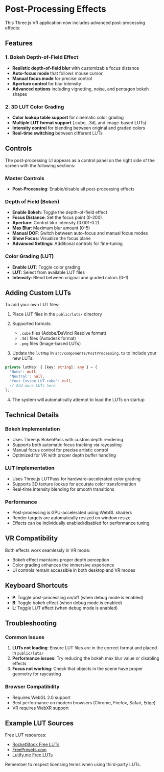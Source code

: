 # Post-Processing Effects

This Three.js VR application now includes advanced post-processing effects:

## Features

### 1. Bokeh Depth-of-Field Effect
- **Realistic depth-of-field blur** with customizable focus distance
- **Auto-focus mode** that follows mouse cursor
- **Manual focus mode** for precise control
- **Aperture control** for blur intensity
- **Advanced options** including vignetting, noise, and pentagon bokeh shapes

### 2. 3D LUT Color Grading
- **Color lookup table support** for cinematic color grading
- **Multiple LUT format support** (.cube, .3dl, and image-based LUTs)
- **Intensity control** for blending between original and graded colors
- **Real-time switching** between different LUTs

## Controls

The post-processing UI appears as a control panel on the right side of the screen with the following sections:

### Master Controls
- **Post-Processing**: Enable/disable all post-processing effects

### Depth of Field (Bokeh)
- **Enable Bokeh**: Toggle the depth-of-field effect
- **Focus Distance**: Set the focus point (0-200)
- **Aperture**: Control blur intensity (0.001-0.2)
- **Max Blur**: Maximum blur amount (0-5)
- **Manual DOF**: Switch between auto-focus and manual focus modes
- **Show Focus**: Visualize the focus plane
- **Advanced Settings**: Additional controls for fine-tuning

### Color Grading (LUT)
- **Enable LUT**: Toggle color grading
- **LUT**: Select from available LUT files
- **Intensity**: Blend between original and graded colors (0-1)

## Adding Custom LUTs

To add your own LUT files:

1. Place LUT files in the `public/luts/` directory
2. Supported formats:
   - `.cube` files (Adobe/DaVinci Resolve format)
   - `.3dl` files (Autodesk format)
   - `.png` files (Image-based LUTs)

3. Update the `lutMap` in `src/components/PostProcessing.ts` to include your new LUTs:

```typescript
private lutMap: { [key: string]: any } = {
  'None': null,
  'Neutral': null,
  'Your Custom LUT.cube': null,
  // Add more LUTs here
};
```

4. The system will automatically attempt to load the LUTs on startup

## Technical Details

### Bokeh Implementation
- Uses Three.js BokehPass with custom depth rendering
- Supports both automatic focus tracking via raycasting
- Manual focus control for precise artistic control
- Optimized for VR with proper depth buffer handling

### LUT Implementation
- Uses Three.js LUTPass for hardware-accelerated color grading
- Supports 3D texture lookup for accurate color transformation
- Real-time intensity blending for smooth transitions

### Performance
- Post-processing is GPU-accelerated using WebGL shaders
- Render targets are automatically resized on window resize
- Effects can be individually enabled/disabled for performance tuning

## VR Compatibility

Both effects work seamlessly in VR mode:
- Bokeh effect maintains proper depth perception
- Color grading enhances the immersive experience
- UI controls remain accessible in both desktop and VR modes

## Keyboard Shortcuts

- **P**: Toggle post-processing on/off (when debug mode is enabled)
- **B**: Toggle bokeh effect (when debug mode is enabled)
- **L**: Toggle LUT effect (when debug mode is enabled)

## Troubleshooting

### Common Issues

1. **LUTs not loading**: Ensure LUT files are in the correct format and placed in `public/luts/`
2. **Performance issues**: Try reducing the bokeh max blur value or disabling effects
3. **Focus not working**: Check that objects in the scene have proper geometry for raycasting

### Browser Compatibility

- Requires WebGL 2.0 support
- Best performance on modern browsers (Chrome, Firefox, Safari, Edge)
- VR requires WebXR support

## Example LUT Sources

Free LUT resources:
- [RocketStock Free LUTs](https://www.rocketstock.com/free-after-effects-templates/35-free-luts-for-color-grading-videos/)
- [FreePresets.com](https://www.freepresets.com/product/free-luts-cinematic/)
- [Lutify.me Free LUTs](https://lutify.me/free-luts/)

Remember to respect licensing terms when using third-party LUTs. 